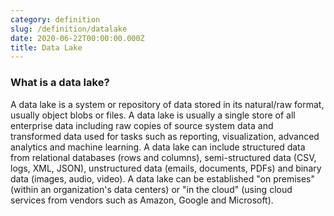 ```yaml
---
category: definition
slug: /definition/datalake
date: 2020-06-22T00:00:00.000Z
title: Data Lake
---
```

### What is a data lake?

A data lake is a system or repository of data stored in its natural/raw format, usually object blobs or files. A data lake is usually a single store of all enterprise data including raw copies of source system data and transformed data used for tasks such as reporting, visualization, advanced analytics and machine learning. A data lake can include structured data from relational databases (rows and columns), semi-structured data (CSV, logs, XML, JSON), unstructured data (emails, documents, PDFs) and binary data (images, audio, video). A data lake can be established "on premises" (within an organization's data centers) or "in the cloud" (using cloud services from vendors such as Amazon, Google and Microsoft).
